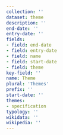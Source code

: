 ```yaml
---
collection: ''
dataset: theme
description: ''
end-date: ''
entry-date: ''
fields:
- field: end-date
- field: entry-date
- field: name
- field: start-date
- field: theme
key-field: ''
name: Theme
plural: 'Themes'
prefix: ''
start-date: ''
themes:
- specification
typology: ''
wikidata: ''
wikipedia: ''
---
```

